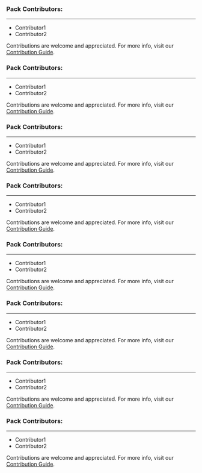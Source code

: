 
### Pack Contributors:

---
 - Contributor1
 - Contributor2

Contributions are welcome and appreciated. For more info, visit our [Contribution Guide](https://xsoar.pan.dev/docs/contributing/contributing).
### Pack Contributors:

---
 - Contributor1
 - Contributor2

Contributions are welcome and appreciated. For more info, visit our [Contribution Guide](https://xsoar.pan.dev/docs/contributing/contributing).
### Pack Contributors:

---
 - Contributor1
 - Contributor2

Contributions are welcome and appreciated. For more info, visit our [Contribution Guide](https://xsoar.pan.dev/docs/contributing/contributing).
### Pack Contributors:

---
 - Contributor1
 - Contributor2

Contributions are welcome and appreciated. For more info, visit our [Contribution Guide](https://xsoar.pan.dev/docs/contributing/contributing).
### Pack Contributors:

---
 - Contributor1
 - Contributor2

Contributions are welcome and appreciated. For more info, visit our [Contribution Guide](https://xsoar.pan.dev/docs/contributing/contributing).
### Pack Contributors:

---
 - Contributor1
 - Contributor2

Contributions are welcome and appreciated. For more info, visit our [Contribution Guide](https://xsoar.pan.dev/docs/contributing/contributing).
### Pack Contributors:

---
 - Contributor1
 - Contributor2

Contributions are welcome and appreciated. For more info, visit our [Contribution Guide](https://xsoar.pan.dev/docs/contributing/contributing).
### Pack Contributors:

---
 - Contributor1
 - Contributor2

Contributions are welcome and appreciated. For more info, visit our [Contribution Guide](https://xsoar.pan.dev/docs/contributing/contributing).